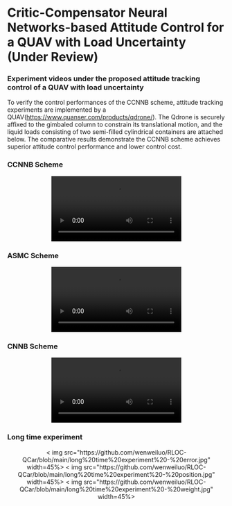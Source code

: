 # Critic-Compensator Neural Networks-based Attitude Control for a QUAV with Load Uncertainty (Under Review)
### Experiment videos under the proposed attitude tracking control of a QUAV with load uncertainty
To verify the control performances of the CCNNB scheme, attitude tracking experiments are implemented by a QUAV(https://www.quanser.com/products/qdrone/). The Qdrone is securely affixed to the gimbaled column to constrain its translational motion, and the liquid loads consisting of two semi-filled cylindrical containers are attached below. The comparative results demonstrate the CCNNB scheme achieves superior attitude control performance and lower control cost.

### CCNNB Scheme
<div align=center>
<video src="https://github.com/user-attachments/assets/6819d134-543e-47dd-ada5-47c66b322271.mp4"></video>
</div>

### ASMC Scheme
<div align=center>
<video src="https://private-user-images.githubusercontent.com/59788826/382994759-393862ee-d9b2-4675-93cf-35e69fc95cb2.mp4"></video>
</div>

### CNNB Scheme
<div align=center>
<video src="https://private-user-images.githubusercontent.com/59788826/382994759-393862ee-d9b2-4675-93cf-35e69fc95cb2.mp4"></video>
</div>

### Long time experiment
<div align=center>
< img src="https://github.com/wenweiluo/RLOC-QCar/blob/main/long%20time%20experiment%20-%20error.jpg" width=45%>
< img src="https://github.com/wenweiluo/RLOC-QCar/blob/main/long%20time%20experiment%20-%20position.jpg" width=45%>
< img src="https://github.com/wenweiluo/RLOC-QCar/blob/main/long%20time%20experiment%20-%20weight.jpg" width=45%>  
</div>
